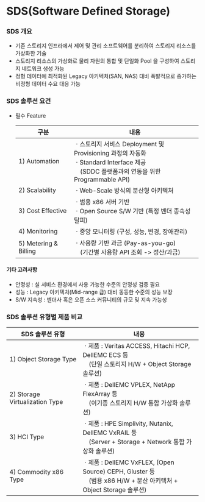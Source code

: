 # SDS(Software Defined Storage)
### SDS 개요
* 기존 스토리지 인프라에서 제어 및 관리 소프트웨어를 분리하여 스토리지 리소스를 가상화한 기술
* 스토리지 리소스의 가상화로 물리 자원의 통합 및 단일화 Pool 을 구성하여 스토리지 네트워크 생성 가능
* 정형 데이터에 최적화된 Legacy 아키텍처(SAN, NAS) 대비 폭발적으로 증가하는 비정형 데이터 수요 대응 가능

### SDS 솔루션 요건
* 필수 Feature
	
	| 구분 | 내용 |
	|--|--|
	| 1) Automation | ㆍ스토리지 서비스 Deployment 및 Provisioning 과정의 자동화 <br/> ㆍStandard Interface 제공 <br/> 　(SDDC 플랫폼과의 연동을 위한 Programmable API) |
	| 2) Scalability | ㆍWeb-Scale 방식의 분산형 아키텍처 |
	| 3) Cost Effective | ㆍ범용 x86 서버 기반 <br/> ㆍOpen Source S/W 기반 (특정 벤더 종속성 탈피) |
	| 4) Monitoring | ㆍ중앙 모니터링 (구성, 성능, 변경, 장애관리) |
	| 5) Metering & Billing | ㆍ사용량 기반 과금 (Pay-as-you-go) <br/> 　(기간별 사용량 API 조회 -> 정산/과금) |

#### 기타 고려사항
* 안정성 : 실 서비스 환경에서 사용 가능한 수준의 안정성 검증 필요
* 성능 : Legacy 아키텍처(Mid-range 급) 대비 동등한 수준의 성능 보장
* S/W 지속성 : 벤더사 혹은 오픈 소스 커뮤니티의 규모 및 지속 가능성

### SDS 솔루션 유형별 제품 비교

| SDS 솔루션 유형 | 내용 |
|--|--|
| 1) Object Storage Type | ㆍ제품 : Veritas ACCESS, Hitachi HCP, DellEMC ECS 등 <br/> 　(단일 스토리지 H/W + Object Storage 솔루션) |
| 2) Storage Virtualization Type | ㆍ제품 : DellEMC VPLEX, NetApp FlexArray 등 <br/> 　(이기종 스토리지 H/W 통합 가상화 솔루션) |
| 3) HCI Type | ㆍ제품 : HPE Simplivity, Nutanix, DellEMC VxRAIL 등 <br/> 　(Server + Storage + Network 통합 가상화 솔루션) |
| 4) Commodity x86 Type | ㆍ제품 : DellEMC VxFLEX, (Open Source) CEPH, Gluster 등 <br/> 　(범용 x86 H/W + 분산 아키텍처 + Object Storage 솔루션) |


